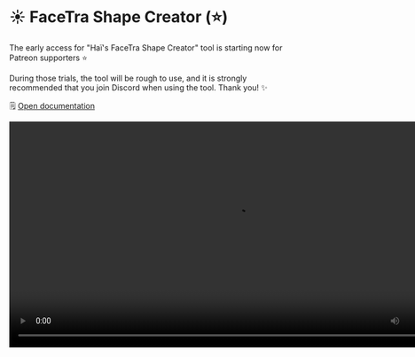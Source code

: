 ﻿# ☀️ FaceTra Shape Creator (⭐)

The early access for "Haï's FaceTra Shape Creator" tool is starting now for Patreon supporters ⭐

During those trials, the tool will be rough to use, and it is strongly recommended that you join Discord when using the tool. Thank you! ✨

🗒️ [Open documentation](/docs/products/facetra-shape-creator)

<video controls width="816">
    <source src={'https://downscale.srv.hai-vr.dev/assets/docs/2023-11-07-p0-haolan-facetra-test-f.mp4' ?? require('./img/2023-11-07-p0-haolan-facetra-test-f.mp4').default}/>
</video>
